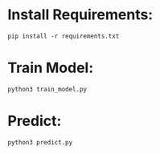 # Install Requirements:
```pip install -r requirements.txt```
# Train Model:
```python3 train_model.py```

# Predict:
```python3 predict.py```